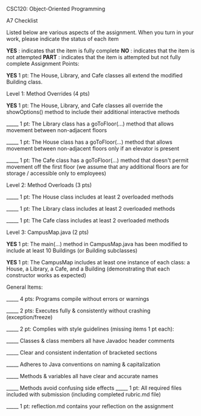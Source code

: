 CSC120: Object-Oriented Programming

A7 Checklist

Listed below are various aspects of the assignment. When you turn in your work, please indicate the status of each item

**YES** : indicates that the item is fully complete
**NO** : indicates that the item is not attempted
**PART** : indicates that the item is attempted but not fully complete
Assignment Points:

**YES** 1 pt: The House, Library, and Cafe classes all extend the modified Building class.

Level 1: Method Overrides (4 pts)

**YES** 1 pt: The House, Library, and Cafe classes all override the showOptions() method to include their additional interactive methods

_____ 1 pt: The Library class has a goToFloor(...) method that allows movement between non-adjacent floors

_____ 1 pt: The House class has a goToFloor(...) method that allows movement between non-adjacent floors only if an elevator is present

_____ 1 pt: The Cafe class has a goToFloor(...) method that doesn't permit movement off the first floor (we assume that any additional floors are for storage / accessible only to employees)

Level 2: Method Overloads (3 pts)

_____ 1 pt: The House class includes at least 2 overloaded methods

_____ 1 pt: The Library class includes at least 2 overloaded methods

_____ 1 pt: The Cafe class includes at least 2 overloaded methods

Level 3: CampusMap.java (2 pts)

**YES** 1 pt: The main(...) method in CampusMap.java has been modified to include at least 10 Buildings (or Building subclasses)

**YES** 1 pt: The CampusMap includes at least one instance of each class: a House, a Library, a Cafe, and a Building (demonstrating that each constructor works as expected)

General Items:

_____ 4 pts: Programs compile without errors or warnings

_____ 2 pts: Executes fully & consistently without crashing (exception/freeze)

_____ 2 pt: Complies with style guidelines (missing items 1 pt each):

  _____ Classes & class members all have Javadoc header comments

  _____ Clear and consistent indentation of bracketed sections

  _____ Adheres to Java conventions on naming & capitalization

  _____ Methods & variables all have clear and accurate names

  _____ Methods avoid confusing side effects
_____ 1 pt: All required files included with submission (including completed rubric.md file)

_____ 1 pt: reflection.md contains your reflection on the assignment